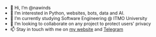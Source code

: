 - 👋 Hi, I’m @nawinds
- 👀 I’m interested in Python, websites, bots, data and AI.
- 🌱 I’m currently studying Software Engineering @ ITMO University
- 💞️ I’m looking to collaborate on any project to protect users' privacy
- 📫 Stay in touch with me on [my website](https://nawinds.dev) and [Telegram](https://t.me/nawinds)
